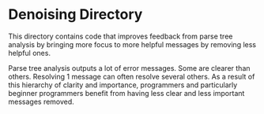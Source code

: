 # Denoising Directory

This directory contains code that improves feedback from parse tree analysis by bringing more focus to more helpful messages by removing less helpful ones.

Parse tree analysis outputs a lot of error messages.
Some are clearer than others.
Resolving 1 message can often resolve several others.
As a result of this hierarchy of clarity and importance, 
programmers and particularly beginner programmers benefit from having less clear and less important messages removed.

